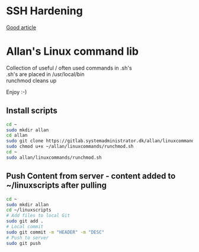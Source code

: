 # SSH Hardening
[Good article](https://medium.com/@jasonrigden/hardening-ssh-1bcb99cd4cef)


# Allan's Linux command lib

Collection of useful / often used commands in .sh's<br>
.sh's are placed in /usr/local/bin<br>
runchmod cleans up<br>

Enjoy :-)<br>

## Install scripts
```sh
cd ~
sudo mkdir allan
cd allan
sudo git clone https://gitlab.systemadministrator.dk/allan/linuxcommands.git
sudo chmod u+x ~/allan/linuxcommands/runchmod.sh
cd ~
sudo allan/linuxcommands/runchmod.sh
```

## Push Content from server - content added to ~/linuxscripts after pulling
```sh
cd ~
sudo mkdir allan
cd ~/linuxscripts
# Add files to local Git
sudo git add .
# Local commit
sudo git commit -m "HEADER" -m "DESC"
# Push to server
sudo git push

```
